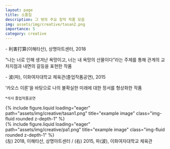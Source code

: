 ```yaml
---
layout: page
title: 소품집
description: 그 밖의 주요 창작 작품 모음
img: assets/img/creative/tasan2.png
importance: 5
category: creative
---
```


<p class="font-weight-bold mb-1">- 利害打算(이해타산), 상명아트센터, 2018</p>
<p>“나는 너로 인해 생겨난 욕망이고, 너는 내 욕망의 산물이다”라는 주제를 통해 관계의 교차지점과 내면의 갈등을 표현한 작품</p>

<p class="font-weight-bold mb-1">- 波(파), 이화여자대학교 체육관(졸업작품공연), 2015</p>
<p class="mb-0">‘카오스 이론’을 바탕으로 나의 불확실한 미래에 대한 정서를 형상화한 작품</p>
<p><small>*석사 졸업작품공연</small></p>

<div class="row">
    <div class="col-sm-8 mt-3 mt-md-0">
        {% include figure.liquid loading="eager" path="assets/img/creative/tasan1.png" title="example image" class="img-fluid rounded z-depth-1" %}
    </div>
    <div class="col-sm-4 mt-3 mt-md-0">
        {% include figure.liquid loading="eager" path="assets/img/creative/pa1.png" title="example image" class="img-fluid rounded z-depth-1" %}
    </div>
</div>
<div class="caption">
    (左) 2018, 이해타산, 상명아트센터 / (右) 2015, 파(波), 이화여자대학교 체육관
</div>
